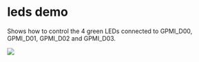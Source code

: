 leds demo
=========

Shows how to control the 4 green LEDs connected to
GPMI_D00, GPMI_D01, GPMI_D02 and GPMI_D03.

<img src="/clearwater/chumby-sampler/raw/master/images/led-schematics.png" />
